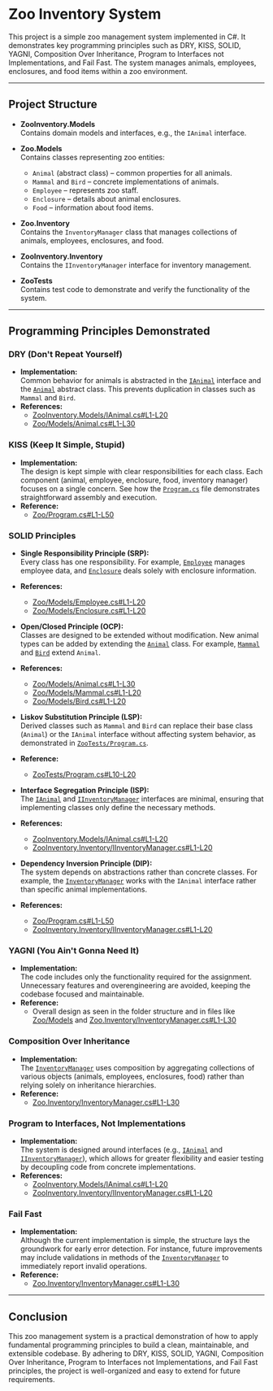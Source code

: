 # Zoo Inventory System

This project is a simple zoo management system implemented in C#. It demonstrates key programming principles such as DRY, KISS, SOLID, YAGNI, Composition Over Inheritance, Program to Interfaces not Implementations, and Fail Fast. The system manages animals, employees, enclosures, and food items within a zoo environment.

---

## Project Structure

- **ZooInventory.Models**  
  Contains domain models and interfaces, e.g., the `IAnimal` interface.

- **Zoo.Models**  
  Contains classes representing zoo entities:
  - `Animal` (abstract class) – common properties for all animals.
  - `Mammal` and `Bird` – concrete implementations of animals.
  - `Employee` – represents zoo staff.
  - `Enclosure` – details about animal enclosures.
  - `Food` – information about food items.

- **Zoo.Inventory**  
  Contains the `InventoryManager` class that manages collections of animals, employees, enclosures, and food.

- **ZooInventory.Inventory**  
  Contains the `IInventoryManager` interface for inventory management.

- **ZooTests**  
  Contains test code to demonstrate and verify the functionality of the system.

---

## Programming Principles Demonstrated

### DRY (Don't Repeat Yourself)
- **Implementation:**  
  Common behavior for animals is abstracted in the [`IAnimal`](lab-1/ZooInventory/Models/IAnimal.cs#L1-L20) interface and the [`Animal`](lab-1/ZooInventory/Models/Animal.cs#L1-L30) abstract class. This prevents duplication in classes such as `Mammal` and `Bird`.
- **References:**  
  - [ZooInventory.Models/IAnimal.cs#L1-L20](lab-1/ZooInventory/Models/IAnimal.cs#L1-L20)  
  - [Zoo/Models/Animal.cs#L1-L30](lab-1/ZooInventory/Models/Animal.cs#L1-L30)

### KISS (Keep It Simple, Stupid)
- **Implementation:**  
  The design is kept simple with clear responsibilities for each class. Each component (animal, employee, enclosure, food, inventory manager) focuses on a single concern. See how the [`Program.cs`](lab-1/ZooInventory/Program.cs#L1-L50) file demonstrates straightforward assembly and execution.
- **Reference:**  
  - [Zoo/Program.cs#L1-L50](lab-1/ZooInventory/Program.cs#L1-L50)

### SOLID Principles

- **Single Responsibility Principle (SRP):**  
  Every class has one responsibility. For example, [`Employee`](lab-1/ZooInventory/Models/Employee.cs#L1-L20) manages employee data, and [`Enclosure`](lab-1/ZooInventory/Models/Enclosure.cs#L1-L20) deals solely with enclosure information.
- **References:**  
  - [Zoo/Models/Employee.cs#L1-L20](lab-1/ZooInventory/Models/Employee.cs#L1-L20)  
  - [Zoo/Models/Enclosure.cs#L1-L20](lab-1/ZooInventory/Models/Enclosure.cs#L1-L20)

- **Open/Closed Principle (OCP):**  
  Classes are designed to be extended without modification. New animal types can be added by extending the [`Animal`](lab-1/ZooInventory/Models/Animal.cs#L1-L30) class. For example, [`Mammal`](lab-1/ZooInventory/Models/Mammal.cs#L1-L20) and [`Bird`](lab-1/ZooInventory/Models/Bird.cs#L1-L20) extend `Animal`.
- **References:**  
  - [Zoo/Models/Animal.cs#L1-L30](lab-1/ZooInventory/Models/Animal.cs#L1-L30)  
  - [Zoo/Models/Mammal.cs#L1-L20](lab-1/ZooInventory/Models/Mammal.cs#L1-L20)  
  - [Zoo/Models/Bird.cs#L1-L20](lab-1/ZooInventory/Models/Bird.cs#L1-L20)

- **Liskov Substitution Principle (LSP):**  
  Derived classes such as `Mammal` and `Bird` can replace their base class (`Animal`) or the `IAnimal` interface without affecting system behavior, as demonstrated in [`ZooTests/Program.cs`](lab-1/ZooTests/Program.cs#L10-L20).
- **Reference:**  
  - [ZooTests/Program.cs#L10-L20](lab-1/ZooTests/Program.cs#L10-L20)

- **Interface Segregation Principle (ISP):**  
  The [`IAnimal`](lab-1/ZooInventory/Models/IAnimal.cs#L1-L20) and [`IInventoryManager`](lab-1/ZooInventory/Inventory/IInventoryManager.cs#L1-L20) interfaces are minimal, ensuring that implementing classes only define the necessary methods.
- **References:**  
  - [ZooInventory.Models/IAnimal.cs#L1-L20](lab-1/ZooInventory/Models/IAnimal.cs#L1-L20)  
  - [ZooInventory.Inventory/IInventoryManager.cs#L1-L20](lab-1/ZooInventory/Inventory/IInventoryManager.cs#L1-L20)

- **Dependency Inversion Principle (DIP):**  
  The system depends on abstractions rather than concrete classes. For example, the [`InventoryManager`](lab-1/ZooInventory/Inventory/InventoryManager.cs#L1-L30) works with the `IAnimal` interface rather than specific animal implementations.
- **References:**  
  - [Zoo/Program.cs#L1-L50](lab-1/ZooInventory/Program.cs#L1-L50)  
  - [ZooInventory.Inventory/IInventoryManager.cs#L1-L20](lab-1/ZooInventory/Inventory/IInventoryManager.cs#L1-L20)

### YAGNI (You Ain't Gonna Need It)
- **Implementation:**  
  The code includes only the functionality required for the assignment. Unnecessary features and overengineering are avoided, keeping the codebase focused and maintainable.
- **Reference:**  
  - Overall design as seen in the folder structure and in files like [Zoo/Models](lab-1/ZooInventory/Models) and [Zoo.Inventory/InventoryManager.cs#L1-L30](lab-1/ZooInventory/Inventory/InventoryManager.cs#L1-L30)

### Composition Over Inheritance
- **Implementation:**  
  The [`InventoryManager`](lab-1/ZooInventory/Inventory/InventoryManager.cs#L1-L30) uses composition by aggregating collections of various objects (animals, employees, enclosures, food) rather than relying solely on inheritance hierarchies.
- **Reference:**  
  - [Zoo.Inventory/InventoryManager.cs#L1-L30](lab-1/ZooInventory/Inventory/InventoryManager.cs#L1-L30)

### Program to Interfaces, Not Implementations
- **Implementation:**  
  The system is designed around interfaces (e.g., [`IAnimal`](lab-1/ZooInventory/Models/IAnimal.cs#L1-L20) and [`IInventoryManager`](lab-1/ZooInventory/Inventory/IInventoryManager.cs#L1-L20)), which allows for greater flexibility and easier testing by decoupling code from concrete implementations.
- **References:**  
  - [ZooInventory.Models/IAnimal.cs#L1-L20](lab-1/ZooInventory/Models/IAnimal.cs#L1-L20)  
  - [ZooInventory.Inventory/IInventoryManager.cs#L1-L20](lab-1/ZooInventory/Inventory/IInventoryManager.cs#L1-L20)

### Fail Fast
- **Implementation:**  
  Although the current implementation is simple, the structure lays the groundwork for early error detection. For instance, future improvements may include validations in methods of the [`InventoryManager`](lab-1/ZooInventory/Inventory/InventoryManager.cs#L1-L30) to immediately report invalid operations.
- **Reference:**  
  - [Zoo.Inventory/InventoryManager.cs#L1-L30](lab-1/ZooInventory/Inventory/InventoryManager.cs#L1-L30)

---

## Conclusion

This zoo management system is a practical demonstration of how to apply fundamental programming principles to build a clean, maintainable, and extensible codebase. By adhering to DRY, KISS, SOLID, YAGNI, Composition Over Inheritance, Program to Interfaces not Implementations, and Fail Fast principles, the project is well-organized and easy to extend for future requirements.
